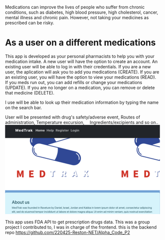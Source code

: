 Medications can improve the lives of people who suffer from chronic conditions, such as diabetes, high blood pressure, high cholesterol, cancer, mental illness and chronic pain. However, not taking your medicines as prescribed can be risky.



# As a user on a different medications

This app is developed as your personal pharmacists to help you with your medication intake.
A new user will have the option to create an account.
An existing user will be able to log in with their credentials.
If you are a new user, the aplication will ask you to add you medications (CREATE).
If you are an existing user, you will have the option to view your medications (READ).
If you meds run out, you can add refills or change your medications (UPDATE).
If you are no longer on a medication, you can remove or delete that medicine (DELETE).

I use will be able to look up their medication information by typing the name on the search bar.

User will be presented with drug's safety/adverse event, Routes of administration, Temperature excursion,  Ingredients/excipients and so on..
![](public/images/medtrak.png)

This app uses FDA API to get prescription drugs data.
This was a group project I contributed to, I was in charge of the frontend.
this is the backend repo https://github.com/220425-Reston-NET/Alpha_Code_P2




  
